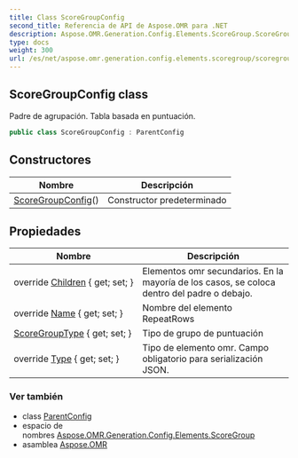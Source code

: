 ```yaml
---
title: Class ScoreGroupConfig
second_title: Referencia de API de Aspose.OMR para .NET
description: Aspose.OMR.Generation.Config.Elements.ScoreGroup.ScoreGroupConfig clase. Padre de agrupación. Tabla basada en puntuación.
type: docs
weight: 300
url: /es/net/aspose.omr.generation.config.elements.scoregroup/scoregroupconfig/
---
```

## ScoreGroupConfig class

Padre de agrupación. Tabla basada en puntuación.

```csharp
public class ScoreGroupConfig : ParentConfig
```

## Constructores

| Nombre | Descripción |
| --- | --- |
| [ScoreGroupConfig](scoregroupconfig/)() | Constructor predeterminado |

## Propiedades

| Nombre | Descripción |
| --- | --- |
| override [Children](../../aspose.omr.generation.config.elements.scoregroup/scoregroupconfig/children/) { get; set; } | Elementos omr secundarios. En la mayoría de los casos, se coloca dentro del padre o debajo. |
| override [Name](../../aspose.omr.generation.config.elements.scoregroup/scoregroupconfig/name/) { get; set; } | Nombre del elemento RepeatRows |
| [ScoreGroupType](../../aspose.omr.generation.config.elements.scoregroup/scoregroupconfig/scoregrouptype/) { get; set; } | Tipo de grupo de puntuación |
| override [Type](../../aspose.omr.generation.config.elements.scoregroup/scoregroupconfig/type/) { get; set; } | Tipo de elemento omr. Campo obligatorio para serialización JSON. |

### Ver también

* class [ParentConfig](../../aspose.omr.generation.config/parentconfig/)
* espacio de nombres [Aspose.OMR.Generation.Config.Elements.ScoreGroup](../../aspose.omr.generation.config.elements.scoregroup/)
* asamblea [Aspose.OMR](../../)


